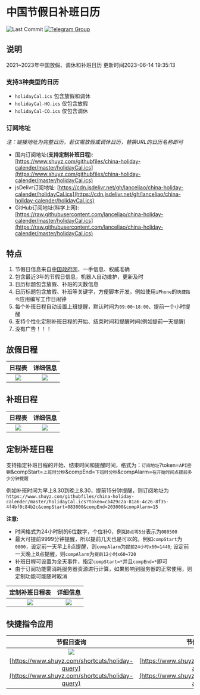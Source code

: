 # 中国节假日补班日历

![Last Commit](https://img.shields.io/github/last-commit/lanceliao/china-holiday-calender)
[![Telegram Group](https://img.shields.io/badge/Telegram-Group-33A8E3)](https://t.me/ShuYZGroup)

## 说明
2021~2023年中国放假、调休和补班日历 更新时间2023-06-14 19:35:13

### 支持3种类型的日历
- `holidayCal.ics` 包含放假和调休
- `holidayCal-HO.ics` 仅包含放假
- `holidayCal-CO.ics` 仅包含调休

### 订阅地址
*注：链接地址为完整日历，若仅需放假或调休日历，替换URL的日历名称即可*
- 国内订阅地址(**支持定制补班日程**): [https://www.shuyz.com/githubfiles/china-holiday-calender/master/holidayCal.ics](https://www.shuyz.com/githubfiles/china-holiday-calender/master/holidayCal.ics)
- jsDelivr订阅地址: [https://cdn.jsdelivr.net/gh/lanceliao/china-holiday-calender/holidayCal.ics](https://cdn.jsdelivr.net/gh/lanceliao/china-holiday-calender/holidayCal.ics)
- GitHub订阅地址(科学上网): [https://raw.githubusercontent.com/lanceliao/china-holiday-calender/master/holidayCal.ics](https://raw.githubusercontent.com/lanceliao/china-holiday-calender/master/holidayCal.ics)

## 特点
1. 节假日信息来自[中国政府网](http://www.gov.cn/)，一手信息、权威准确
2. 包含最近3年的节假日信息，机器人自动维护，更新及时
3. 日历标题包含放假、补班的天数信息
4. 日历标题包含放假、补班等关键字，方便脚本开发。例如使用`iPhone`的`快捷指令`应用编写工作日闹钟
5. 每个补班日程自动设置上班提醒，默认时间为`09:00~18:00`、提前一个小时提醒
6. 支持个性化定制补班日程的开始、结束时间和提醒时间(例如提前一天提醒)
7. 没有广告！！！

## 放假日程

日程表            |  详细信息
:-------------------------:|:-------------------------:
![](./screenshots/holiday1.jpg)  |  ![](./screenshots/holiday2.jpg)

## 补班日程

日程表            |  详细信息
:-------------------------:|:-------------------------:
![](./screenshots/compensateday1.jpg)  |  ![](./screenshots/compensateday2.jpg)

## 定制补班日程

支持指定补班日程的开始、结束时间和提醒时间，格式为：`订阅地址`?token=`API密钥`&compStart=`上班时分秒`&compEnd=`下班时分秒`&compAlarm=`在开始时间点提前多少分钟提醒`

例如补班时间为早上8.30到晚上8.30，提前15分钟提醒，则订阅地址为 `https://www.shuyz.com/githubfiles/china-holiday-calender/master/holidayCal.ics?token=cb429c2a-81a6-4c26-8f35-4f4bf0c84b2c&compStart=083000&compEnd=203000&compAlarm=15`

**注意:**
- 时间格式为24小时制的6位数字，个位补0，例如`8点零5分`表示为`080500`
- 最大可提前9999分钟提醒，所以提前几天也是可以的。例如`compStart`为`0800`，设定前一天早上8点提醒，则`compAlarm`为`提前24小时x60=1440`; 设定前一天晚上8点提醒，则`compAlarm`为`提前12小时x60=720`
- 补班日程可设置为全天事件，指定`compStart=*`并且`compEnd=*`即可
- 由于订阅功能需消耗服务器资源进行计算，如果影响到服务器的正常使用，则定制功能可能随时取消

定制补班日程表            |  详细信息
:-------------------------:|:-------------------------:
![](./screenshots/customCompensateday1.png)  |  ![](./screenshots/customCompensateday2.png)

## 快捷指令应用

节假日查询            |  节假日闹钟
:-------------------------:|:-------------------------:
![](./screenshots/queryHoliday.jpg)  |  ![](./screenshots/holidayAlarm.jpg)
[https://www.shuyz.com/shortcuts/holiday-query](https://www.shuyz.com/shortcuts/holiday-query) | [https://www.shuyz.com/shortcuts/holiday-alarm](https://www.shuyz.com/shortcuts/holiday-alarm)

